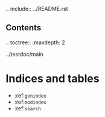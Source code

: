 .. include:: ../README.rst

Contents
--------

.. toctree::
   :maxdepth: 2

   ../testdoc/main


Indices and tables
==================

* :ref:`genindex`
* :ref:`modindex`
* :ref:`search`

